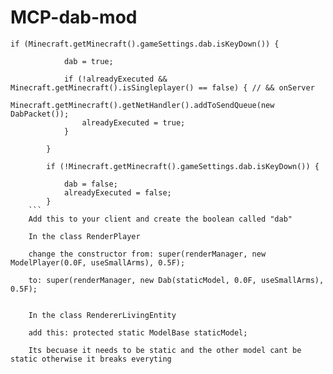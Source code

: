 # MCP-dab-mod

```		
if (Minecraft.getMinecraft().gameSettings.dab.isKeyDown()) {

			dab = true;

			if (!alreadyExecuted && Minecraft.getMinecraft().isSingleplayer() == false) { // && onServer
				Minecraft.getMinecraft().getNetHandler().addToSendQueue(new DabPacket());
				alreadyExecuted = true;
			}

		}

		if (!Minecraft.getMinecraft().gameSettings.dab.isKeyDown()) {

			dab = false;
			alreadyExecuted = false;
		}
    ```
    Add this to your client and create the boolean called "dab"
    
    In the class RenderPlayer
    
    change the constructor from: super(renderManager, new ModelPlayer(0.0F, useSmallArms), 0.5F);
    
    to: super(renderManager, new Dab(staticModel, 0.0F, useSmallArms), 0.5F);
    
    
    In the class RendererLivingEntity
    
    add this: protected static ModelBase staticModel;
    
    Its becuase it needs to be static and the other model cant be static otherwise it breaks everyting
